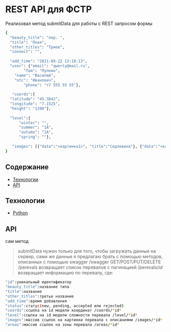 # REST API для ФСТР
Реализовал метод submitData для работы с REST запросом формы
```sh
{
  "beauty_title": "пер. ",
  "title": "Пхия",
  "other_titles": "Триев",
  "connect": "",
 
  "add_time": "2021-09-22 13:18:13",
  "user": {"email": "qwerty@mail.ru", 		
        "fam": "Пупкин",
	"name": "Василий",
	"otc": "Иванович",
        "phone": "+7 555 55 55"}, 
	
   "coords":{
  "latitude": "45.3842",
  "longitude": "7.1525",
  "height": "1200"},
  
  "level":{
      "winter": "", 
      "summer": "1А",
      "autumn": "1А",
      "spring": ""},
 
   "images": [{"data":"<картинка1>", "title":"Седловина"}, {"data":"<картинка2>", "title":"Подъём"}]
}
```
## Содержание
- [Технологии](#технологии)
- [API](#api)
## Технологии
- [Python](https://www.python.org/)
## API
сам метод 
>submitData 
нужен только для того, чтобы загружать данные на сервер, сами же данные я предлагаю брать с помощью методов, описанных с помощью swagger
>/swagger
GET/POST/PUT/DELETE 
/perevals возвращает список перевалов с пагинацией
/perevals/*id* возвращает информацию по перевалу, где:
```sh
"id":уникальный идентификатор
"beauty_title":название типа
"title":название
"other_titles":третье название
"add_time":время добавления
"status":статус(new, pending, accepted или rejected)
"coords":ссылка на id модели координат /coords/*id*
"level":ссылка на id модели сложности перевала /level/*id*
"images":массив ссылок на картинки перевала с описаниями /images/*id*
"areas":массив ссылок на зоны перевала /areas/*id*
```
